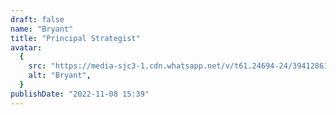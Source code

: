 ```yaml
---
draft: false
name: "Bryant"
title: "Principal Strategist"
avatar:
  {
    src: "https://media-sjc3-1.cdn.whatsapp.net/v/t61.24694-24/394128619_988020478958680_3856716998301569915_n.jpg?ccb=11-4&oh=01_AdR3c4f7Dc_cytY-195G6JkeCAt0NkXYe0krNCa-UKfvCw&oe=65F641A8&_nc_sid=e6ed6c&_nc_cat=104",
    alt: "Bryant",
  }
publishDate: "2022-11-08 15:39"
---
```

